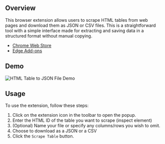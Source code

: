 ## Overview
This browser extension allows users to scrape HTML tables from web pages and download them as JSON or CSV files. This is a straightforward tool with a simple interface made for extracting and saving data in a structured format without manual copying.

- [Chrome Web Store](https://chrome.google.com/webstore/detail/your-extension-id)
- [Edge Add-ons](https://chrome.google.com/webstore/detail/your-extension-id)

## Demo
![HTML Table to JSON File Demo](path_to_your_demo_gif.gif)

## Usage
To use the extension, follow these steps:
1. Click on the extension icon in the toolbar to open the popup.
2. Enter the HTML ID of the table you want to scrape (inspect element)
3. (Optional) Name your file or specify any columns/rows you wish to omit.
4. Choose to download as a JSON or a CSV
5. Click the `Scrape Table` button.


